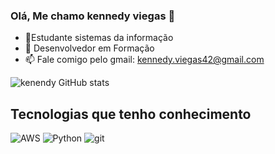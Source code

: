 ### Olá, Me chamo kennedy viegas 👋

- 🔭Estudante sistemas da informação
- 🌱 Desenvolvedor  em Formação 
- 📫 Fale comigo pelo gmail: kennedy.viegas42@gmail.com

![kenendy GitHub stats](https://github-readme-stats.vercel.app/api?username=kennedyviegas&show_icons=true&theme=tokyonight)

## Tecnologias que tenho conhecimento 
<div style="display:inline_black">
<img alt="AWS " src="https://img.shields.io/badge/Amazon_AWS-FF9900?style=for-the-badge&logo=amazonaws&logoColor=white">
<img alt="Python " src="https://img.shields.io/badge/Python-14354C?style=for-the-badge&logo=python&logoColor=white">
<img alt="git" src="https://img.shields.io/badge/GIT-E44C30?style=for-the-badge&logo=git&logoColor=white">
</div>
